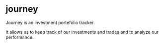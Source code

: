 # journey
Journey is an investment portefolio tracker. 

It allows us to keep track of our investments and trades and to analyze our performance.
